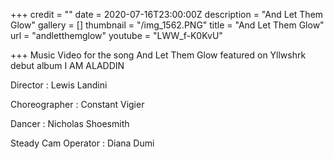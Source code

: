+++
credit = ""
date = 2020-07-16T23:00:00Z
description = "And Let Them Glow"
gallery = []
thumbnail = "/img_1562.PNG"
title = "And Let Them Glow"
url = "andletthemglow"
youtube = "LWW_f-K0KvU"

+++
Music Video for the song And Let Them Glow featured on Yllwshrk debut album I AM ALADDIN

Director : Lewis Landini

Choreographer : Constant Vigier

Dancer : Nicholas Shoesmith

Steady Cam Operator : Diana Dumi